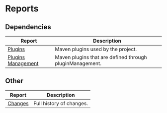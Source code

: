 # Reports

## Dependencies

|Report|Description|
|---|---|
|[Plugins](./plugins.html)|Maven plugins used by the project.|
|[Plugins Management](./plugin-management.html)|Maven plugins that are defined through pluginManagement.|

## Other

|Report|Description|
|---|---|
|[Changes](./changes-report.html)|Full history of changes.|

